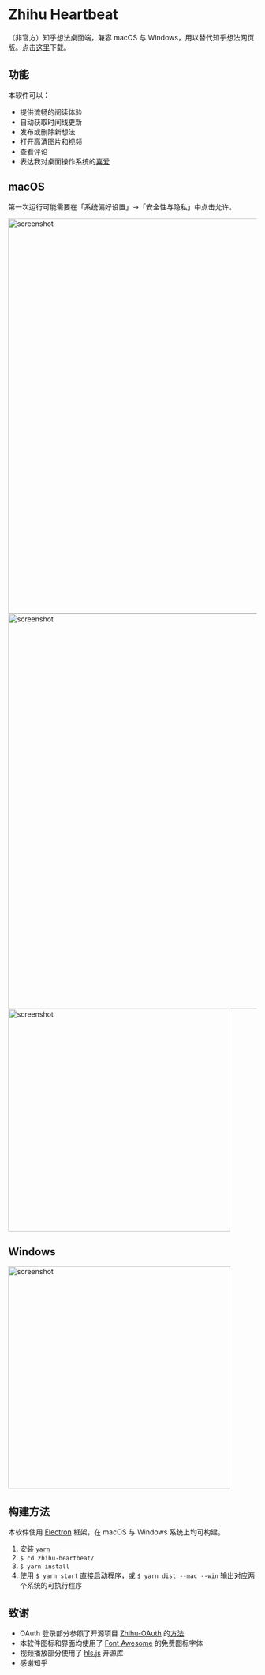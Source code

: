 # Zhihu Heartbeat

（非官方）知乎想法桌面端，兼容 macOS 与 Windows，用以替代知乎想法网页版。点击[这里](https://github.com/apm1467/zhihu-heartbeat/releases/latest)下载。

## 功能

本软件可以：

- 提供流畅的阅读体验
- 自动获取时间线更新
- 发布或删除新想法
- 打开高清图片和视频
- 查看评论
- 表达我对桌面操作系统的[喜爱](https://overcast.fm/+CdRRhGxw/1:30:56)

## macOS

第一次运行可能需要在「系统偏好设置」→「安全性与隐私」中点击允许。

<img width="800" alt="screenshot" src="https://user-images.githubusercontent.com/10210967/43783097-2bc4b7c2-9a61-11e8-93fa-f41b1f0d1486.png">

<img width="800" alt="screenshot" src="https://user-images.githubusercontent.com/10210967/43783098-2be3a6b4-9a61-11e8-999b-c72543723996.png">

<img width="450" alt="screenshot" src="https://user-images.githubusercontent.com/10210967/43783099-2c053a86-9a61-11e8-89fb-c6c1ac16d24e.png">

## Windows

<img width="450" alt="screenshot" src="https://user-images.githubusercontent.com/10210967/44744790-390b5e80-ab06-11e8-88ac-7be70d3ac4a3.png">

## 构建方法

本软件使用 [Electron](https://electronjs.org) 框架，在 macOS 与 Windows 系统上均可构建。

1. 安装 [`yarn`](https://yarnpkg.com/lang/en/docs/install/) 
2. `$ cd zhihu-heartbeat/`
3. `$ yarn install`
4. 使用 `$ yarn start` 直接启动程序，或 `$ yarn dist --mac --win` 输出对应两个系统的可执行程序

## 致谢

- OAuth 登录部分参照了开源项目 [Zhihu-OAuth](https://github.com/7sDream/zhihu-oauth) 的[方法](http://zhihu-oauth.readthedocs.io/zh_CN/latest/for-dev/oauth/game.html)
- 本软件图标和界面均使用了 [Font Awesome](https://fontawesome.com) 的免费图标字体
- 视频播放部分使用了 [hls.js](https://github.com/video-dev/hls.js/) 开源库
- 感谢知乎
